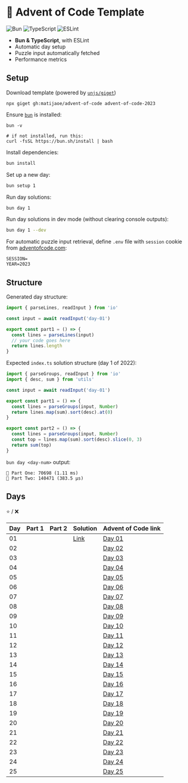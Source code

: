 # 🎄 Advent of Code Template

![Bun](https://img.shields.io/badge/Bun-%23000000.svg?style=for-the-badge&logo=bun&logoColor=white) ![TypeScript](https://img.shields.io/badge/typescript-%23007ACC.svg?style=for-the-badge&logo=typescript&logoColor=white)
![ESLint](https://img.shields.io/badge/ESLint-4B3263?style=for-the-badge&logo=eslint&logoColor=white)

- **Bun & TypeScript**, with ESLint
- Automatic day setup
- Puzzle input automatically fetched
- Performance metrics

## Setup

Download template (powered by [`unjs/giget`](https://github.com/unjs/giget))
```shell
npx giget gh:matijaoe/advent-of-code advent-of-code-2023
```

Ensure [`bun`](https://bun.sh/) is installed:
```
bun -v

# if not installed, run this:
curl -fsSL https://bun.sh/install | bash
```

Install dependencies:
```bash
bun install
```

Set up a new day:
```bash
bun setup 1
```

Run day solutions:
```bash
bun day 1
```

Run day solutions in dev mode (without clearing console outputs):
```bash
bun day 1 --dev
```

For automatic puzzle input retrieval, define `.env` file with `session` cookie from [adventofcode.com](https://adventofcode.com):
```env
SESSION=
YEAR=2023
```

## Structure

Generated day structure:
```ts
import { parseLines, readInput } from 'io'

const input = await readInput('day-01')

export const part1 = () => {
  const lines = parseLines(input)
  // your code goes here
  return lines.length
}
```

Expected `index.ts` solution structure (day 1 of 2022):
```ts
import { parseGroups, readInput } from 'io'
import { desc, sum } from 'utils'

const input = await readInput('day-01')

export const part1 = () => {
  const lines = parseGroups(input, Number)
  return lines.map(sum).sort(desc).at(0)
}

export const part2 = () => {
  const lines = parseGroups(input, Number)
  const top = lines.map(sum).sort(desc).slice(0, 3)
  return sum(top)
}
```

`bun day <day-num>` output:
```
🌲 Part One: 70698 (1.11 ms)
🎄 Part Two: 140471 (383.5 µs)
```


## Days
⭐ / ❌

| Day | Part 1 | Part 2 | Solution                      | Advent of Code link                            |
| --- | ------ | ------ | ----------------------------- | ---------------------------------------------- |
| 01  |        |        | [Link](./src/day-01/index.ts) | [Day 01](https://adventofcode.com/2023/day/1)  |
| 02  |        |        |                               | [Day 02](https://adventofcode.com/2023/day/2)  |
| 03  |        |        |                               | [Day 03](https://adventofcode.com/2023/day/3)  |
| 04  |        |        |                               | [Day 04](https://adventofcode.com/2023/day/4)  |
| 05  |        |        |                               | [Day 05](https://adventofcode.com/2023/day/5)  |
| 06  |        |        |                               | [Day 06](https://adventofcode.com/2023/day/6)  |
| 07  |        |        |                               | [Day 07](https://adventofcode.com/2023/day/7)  |
| 08  |        |        |                               | [Day 08](https://adventofcode.com/2023/day/8)  |
| 09  |        |        |                               | [Day 09](https://adventofcode.com/2023/day/9)  |
| 10  |        |        |                               | [Day 10](https://adventofcode.com/2023/day/10) |
| 11  |        |        |                               | [Day 11](https://adventofcode.com/2023/day/11) |
| 12  |        |        |                               | [Day 12](https://adventofcode.com/2023/day/12) |
| 13  |        |        |                               | [Day 13](https://adventofcode.com/2023/day/13) |
| 14  |        |        |                               | [Day 14](https://adventofcode.com/2023/day/14) |
| 15  |        |        |                               | [Day 15](https://adventofcode.com/2023/day/15) |
| 16  |        |        |                               | [Day 16](https://adventofcode.com/2023/day/16) |
| 17  |        |        |                               | [Day 17](https://adventofcode.com/2023/day/17) |
| 18  |        |        |                               | [Day 18](https://adventofcode.com/2023/day/18) |
| 19  |        |        |                               | [Day 19](https://adventofcode.com/2023/day/19) |
| 20  |        |        |                               | [Day 20](https://adventofcode.com/2023/day/20) |
| 21  |        |        |                               | [Day 21](https://adventofcode.com/2023/day/21) |
| 22  |        |        |                               | [Day 22](https://adventofcode.com/2023/day/22) |
| 23  |        |        |                               | [Day 23](https://adventofcode.com/2023/day/23) |
| 24  |        |        |                               | [Day 24](https://adventofcode.com/2023/day/24) |
| 25  |        |        |                               | [Day 25](https://adventofcode.com/2023/day/25) |
